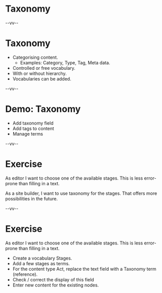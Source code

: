 # Taxonomy

--vv--

# Taxonomy
- Categorising content.
  - Examples: Category, Type, Tag, Meta data.
- Controlled or free vocabulary.
- With or without hierarchy.
- Vocabularies can be added.

--vv--

# Demo: Taxonomy
- Add taxonomy field
- Add tags to content
- Manage terms

--vv--

# Exercise
As editor I want to choose one of the available stages. This is less error-prone than filling in a text.
 
As a site builder, I want to use taxonomy for the stages. That offers more possibilities in the future.

--vv--

# Exercise
As editor I want to choose one of the available stages. This is less error-prone than filling in a text.

- Create a vocabulary Stages.
- Add a few stages as terms.
- For the content type Act, replace the text field with a Taxonomy term (reference).
- Check / correct the display of this field
- Enter new content for the existing nodes.